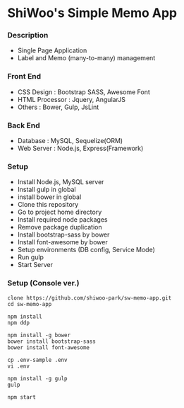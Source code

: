 # ShiWoo's Simple Memo App

### Description

- Single Page Application
- Label and Memo (many-to-many) management 

### Front End

- CSS Design : Bootstrap SASS, Awesome Font
- HTML Processor : Jquery, AngularJS
- Others : Bower, Gulp, JsLint

### Back End

- Database : MySQL, Sequelize(ORM)
- Web Server : Node.js, Express(Framework)

### Setup

- Install Node.js, MySQL server
- Install gulp in global
- install bower in global
- Clone this repository
- Go to project home directory
- Install required node packages
- Remove package duplication
- Install bootstrap-sass by bower
- Install font-awesome by bower
- Setup environments (DB config, Service Mode)
- Run gulp
- Start Server

### Setup (Console ver.)

```
clone https://github.com/shiwoo-park/sw-memo-app.git
cd sw-memo-app

npm install
npm ddp

npm install -g bower
bower install bootstrap-sass
bower install font-awesome

cp .env-sample .env
vi .env

npm install -g gulp
gulp

npm start
```